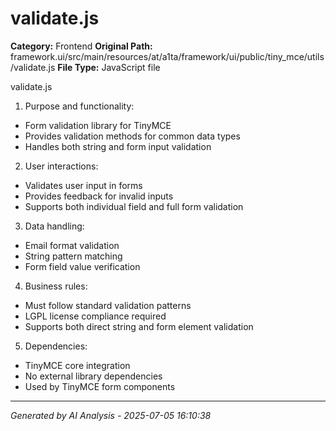 # validate.js

**Category:** Frontend
**Original Path:** framework.ui/src/main/resources/at/a1ta/framework/ui/public/tiny_mce/utils/validate.js
**File Type:** JavaScript file

validate.js
1. Purpose and functionality:
- Form validation library for TinyMCE
- Provides validation methods for common data types
- Handles both string and form input validation

2. User interactions:
- Validates user input in forms
- Provides feedback for invalid inputs
- Supports both individual field and full form validation

3. Data handling:
- Email format validation
- String pattern matching
- Form field value verification

4. Business rules:
- Must follow standard validation patterns
- LGPL license compliance required
- Supports both direct string and form element validation

5. Dependencies:
- TinyMCE core integration
- No external library dependencies
- Used by TinyMCE form components

---
*Generated by AI Analysis - 2025-07-05 16:10:38*
